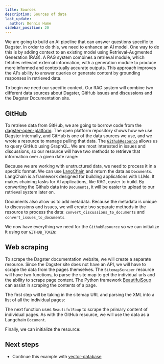 ```yaml
---
title: Sources
description: Sources of data
last_update:
  author: Dennis Hume
sidebar_position: 20
---
```


We are going to build an AI pipeline that can answer questions specific to Dagster. In order to do this, we need to enhance an AI model. One way to do this is by adding context to an existing model using Retrieval-Augmented Generation (RAG). A RAG system combines a retrieval module, which fetches relevant external information, with a generation module to produce more informed and contextually accurate outputs. This approach improves the AI's ability to answer queries or generate content by grounding responses in retrieved data.

To begin we need our specific context. Our RAG system will combine two different data sources about Dagster, GitHub issues and discussions and the Dagster Documentation site.

## GitHub

To retrieve data from GitHub, we are going to borrow code from the [dagster-open-platform](https://github.com/dagster-io/dagster-open-platform). The open platform repository shows how we use Dagster internally, and GitHub is one of the data sources we use, and we wrote a resource to manage pulling that data. The [`GithubResource`](/api/python-api/libraries/dagster-github#resources) allows us to query GitHub using GraphQL. We are most interested in issues and discussions, so our resource will have two methods to retrieve that information over a given date range:

<CodeExample
  path="docs_projects/project_ask_ai_dagster/project_ask_ai_dagster/resources/github.py"
  language="python"
  startAfter="start_resource"
  endBefore="end_resource"
/>

Because we are working with unstructured data, we need to process it in a specific format. We can use [LangChain](https://www.langchain.com/) and return the data as `Documents`. LangChain is a framework designed for building applications with LLMs. It makes chaining tasks for AI applications, like RAG, easier to build. By converting the Github data into `Documents`, it will be easier to upload to our retrieval system later on.

Documents also allow us to add metadata. Because the metadata is unique to discussions and issues, we will create two separate methods in the resource to process the data: `convert_discussions_to_documents` and `convert_issues_to_documents`.

We now have everything we need for the `GithubResource` so we can initialize it using our `GITHUB_TOKEN`:

<CodeExample
  path="docs_projects/project_ask_ai_dagster/project_ask_ai_dagster/resources/github.py"
  language="python"
  startAfter="start_resource_init"
  endBefore="end_resource_init"
/>

## Web scraping

To scrape the Dagster documentation website, we will create a separate resource. Since the Dagster site does not have an API, we will have to scrape the data from the pages themselves. The `SitemapScraper` resource will have two functions, to parse the site map to get the individual urls and the ability to scrape page content. The Python framework [BeautifulSoup](https://www.crummy.com/software/BeautifulSoup/) can assist in scraping the contents of a page.

The first step will be taking in the sitemap URL and parsing the XML into a list of all the individual pages:

<CodeExample
  path="docs_projects/project_ask_ai_dagster/project_ask_ai_dagster/resources/scraper.py"
  language="python"
  startAfter="start_sitemap"
  endBefore="end_sitemap"
/>

The next function uses `BeautifulSoup` to scrape the primary content of individual pages. As with the GitHub resource, we will use the data as a Langchain `Document`.

<CodeExample
  path="docs_projects/project_ask_ai_dagster/project_ask_ai_dagster/resources/scraper.py"
  language="python"
  startAfter="start_scrape"
  endBefore="end_scrape"
/>

Finally, we can initialize the resource:

<CodeExample
  path="docs_projects/project_ask_ai_dagster/project_ask_ai_dagster/resources/scraper.py"
  language="python"
  startAfter="start_resource_init"
  endBefore="end_resource_init"
/>

## Next steps

- Continue this example with [vector-database](/examples/rag/vector-database)
